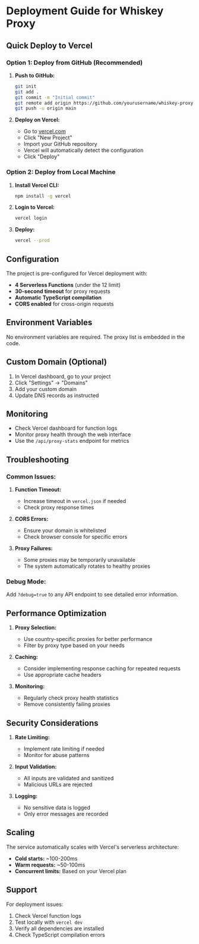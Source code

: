 # Deployment Guide for Whiskey Proxy

## Quick Deploy to Vercel

### Option 1: Deploy from GitHub (Recommended)

1. **Push to GitHub:**
   ```bash
   git init
   git add .
   git commit -m "Initial commit"
   git remote add origin https://github.com/yourusername/whiskey-proxy.git
   git push -u origin main
   ```

2. **Deploy on Vercel:**
   - Go to [vercel.com](https://vercel.com)
   - Click "New Project"
   - Import your GitHub repository
   - Vercel will automatically detect the configuration
   - Click "Deploy"

### Option 2: Deploy from Local Machine

1. **Install Vercel CLI:**
   ```bash
   npm install -g vercel
   ```

2. **Login to Vercel:**
   ```bash
   vercel login
   ```

3. **Deploy:**
   ```bash
   vercel --prod
   ```

## Configuration

The project is pre-configured for Vercel deployment with:

- **4 Serverless Functions** (under the 12 limit)
- **30-second timeout** for proxy requests
- **Automatic TypeScript compilation**
- **CORS enabled** for cross-origin requests

## Environment Variables

No environment variables are required. The proxy list is embedded in the code.

## Custom Domain (Optional)

1. In Vercel dashboard, go to your project
2. Click "Settings" → "Domains"
3. Add your custom domain
4. Update DNS records as instructed

## Monitoring

- Check Vercel dashboard for function logs
- Monitor proxy health through the web interface
- Use the `/api/proxy-stats` endpoint for metrics

## Troubleshooting

### Common Issues:

1. **Function Timeout:**
   - Increase timeout in `vercel.json` if needed
   - Check proxy response times

2. **CORS Errors:**
   - Ensure your domain is whitelisted
   - Check browser console for specific errors

3. **Proxy Failures:**
   - Some proxies may be temporarily unavailable
   - The system automatically rotates to healthy proxies

### Debug Mode:

Add `?debug=true` to any API endpoint to see detailed error information.

## Performance Optimization

1. **Proxy Selection:**
   - Use country-specific proxies for better performance
   - Filter by proxy type based on your needs

2. **Caching:**
   - Consider implementing response caching for repeated requests
   - Use appropriate cache headers

3. **Monitoring:**
   - Regularly check proxy health statistics
   - Remove consistently failing proxies

## Security Considerations

1. **Rate Limiting:**
   - Implement rate limiting if needed
   - Monitor for abuse patterns

2. **Input Validation:**
   - All inputs are validated and sanitized
   - Malicious URLs are rejected

3. **Logging:**
   - No sensitive data is logged
   - Only error messages are recorded

## Scaling

The service automatically scales with Vercel's serverless architecture:

- **Cold starts:** ~100-200ms
- **Warm requests:** ~50-100ms
- **Concurrent limits:** Based on your Vercel plan

## Support

For deployment issues:
1. Check Vercel function logs
2. Test locally with `vercel dev`
3. Verify all dependencies are installed
4. Check TypeScript compilation errors
